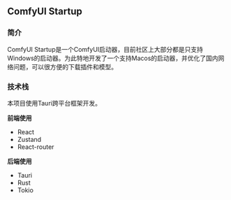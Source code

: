 ## ComfyUI Startup

### 简介

ComfyUI Startup是一个ComfyUI启动器，目前社区上大部分都是只支持Windows的启动器。为此特地开发了一个支持Macos的启动器，并优化了国内网络问题，可以很方便的下载插件和模型。

### 技术栈

本项目使用Tauri跨平台框架开发。

**前端使用**

- React
- Zustand
- React-router

**后端使用**

- Tauri
- Rust
- Tokio
